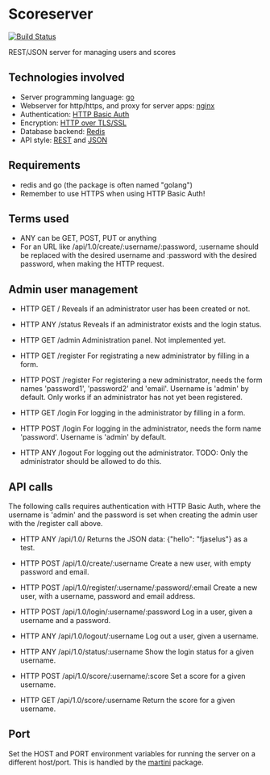 Scoreserver
===========

[![Build Status](https://travis-ci.org/xyproto/scoreserver.svg?branch=master)](https://travis-ci.org/xyproto/scoreserver)

REST/JSON server for managing users and scores


Technologies involved
---------------------

* Server programming language: [go](https://golang.org)
* Webserver for http/https, and proxy for server apps: [nginx](https://nginx.org)
* Authentication: [HTTP Basic Auth](https://en.wikipedia.org/wiki/Basic_access_authentication)
* Encryption: [HTTP over TLS/SSL](http://en.wikipedia.org/wiki/HTTP_Secure)
* Database backend: [Redis](http://redis.io/)
* API style: [REST](https://en.wikipedia.org/wiki/Representational_state_transfer) and [JSON](http://en.wikipedia.org/wiki/JSON)


Requirements
------------

* redis and go (the package is often named "golang")
* Remember to use HTTPS when using HTTP Basic Auth!


Terms used
----------

* ANY can be GET, POST, PUT or anything
* For an URL like /api/1.0/create/:username/:password, :username should be replaced with the desired username and :password with the desired password, when making the HTTP request.


Admin user management
---------------------

* HTTP GET /
  Reveals if an administrator user has been created or not.

* HTTP ANY /status
  Reveals if an administrator exists and the login status.

* HTTP GET /admin
  Administration panel. Not implemented yet.

* HTTP GET /register
  For registrating a new administrator by filling in a form.

* HTTP POST /register
  For registering a new administrator, needs the form names 'password1', 'password2' and 'email'.
  Username is 'admin' by default.
  Only works if an administrator has not yet been registered.

* HTTP GET /login
  For logging in the administrator by filling in a form.

* HTTP POST /login
  For logging in the administrator, needs the form name 'password'.
  Username is 'admin' by default.

* HTTP ANY /logout
  For logging out the administrator.
  TODO: Only the administrator should be allowed to do this.


API calls
---------

The following calls requires authentication with HTTP Basic Auth, where the username is 'admin' and the password is set when creating the admin user with the /register call above.

* HTTP ANY /api/1.0/
  Returns the JSON data: {"hello": "fjaselus"} as a test.

* HTTP POST /api/1.0/create/:username
  Create a new user, with empty password and email.

* HTTP POST /api/1.0/register/:username/:password/:email
  Create a new user, with a username, password and email address.

* HTTP POST /api/1.0/login/:username/:password
  Log in a user, given a username and a password.

* HTTP ANY /api/1.0/logout/:username
  Log out a user, given a username.

* HTTP ANY /api/1.0/status/:username
  Show the login status for a given username.

* HTTP POST /api/1.0/score/:username/:score
  Set a score for a given username.

* HTTP GET /api/1.0/score/:username
  Return the score for a given username.


Port
----

Set the HOST and PORT environment variables for running the server on a different host/port. This is handled by the [martini](http://martini.codegangsta.io) package.
